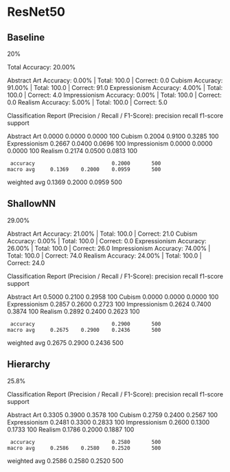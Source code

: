 # ResNet50
## Baseline
20%

Total Accuracy: 20.00%

Abstract Art Accuracy: 0.00% | Total: 100.0 | Correct: 0.0
Cubism Accuracy: 91.00% | Total: 100.0 | Correct: 91.0
Expressionism Accuracy: 4.00% | Total: 100.0 | Correct: 4.0
Impressionism Accuracy: 0.00% | Total: 100.0 | Correct: 0.0
Realism Accuracy: 5.00% | Total: 100.0 | Correct: 5.0

Classification Report (Precision / Recall / F1-Score):
               precision    recall  f1-score   support

 Abstract Art     0.0000    0.0000    0.0000       100
       Cubism     0.2004    0.9100    0.3285       100
Expressionism     0.2667    0.0400    0.0696       100
Impressionism     0.0000    0.0000    0.0000       100
      Realism     0.2174    0.0500    0.0813       100

     accuracy                         0.2000       500
    macro avg     0.1369    0.2000    0.0959       500
 weighted avg     0.1369    0.2000    0.0959       500

## ShallowNN
29.00%

Abstract Art Accuracy: 21.00% | Total: 100.0 | Correct: 21.0
Cubism Accuracy: 0.00% | Total: 100.0 | Correct: 0.0
Expressionism Accuracy: 26.00% | Total: 100.0 | Correct: 26.0
Impressionism Accuracy: 74.00% | Total: 100.0 | Correct: 74.0
Realism Accuracy: 24.00% | Total: 100.0 | Correct: 24.0

Classification Report (Precision / Recall / F1-Score):
               precision    recall  f1-score   support

 Abstract Art     0.5000    0.2100    0.2958       100
       Cubism     0.0000    0.0000    0.0000       100
Expressionism     0.2857    0.2600    0.2723       100
Impressionism     0.2624    0.7400    0.3874       100
      Realism     0.2892    0.2400    0.2623       100

     accuracy                         0.2900       500
    macro avg     0.2675    0.2900    0.2436       500
 weighted avg     0.2675    0.2900    0.2436       500

## Hierarchy
25.8%

Classification Report (Precision / Recall / F1-Score):
               precision    recall  f1-score   support

 Abstract Art     0.3305    0.3900    0.3578       100
       Cubism     0.2759    0.2400    0.2567       100
Expressionism     0.2481    0.3300    0.2833       100
Impressionism     0.2600    0.1300    0.1733       100
      Realism     0.1786    0.2000    0.1887       100

     accuracy                         0.2580       500
    macro avg     0.2586    0.2580    0.2520       500
 weighted avg     0.2586    0.2580    0.2520       500
